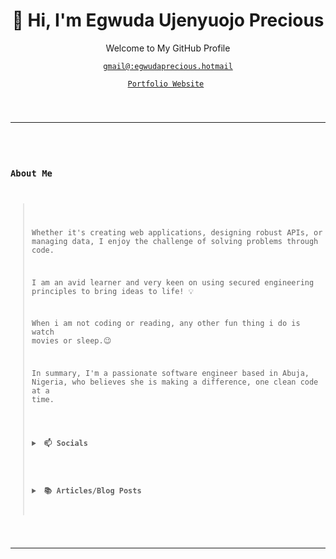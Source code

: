 
<!-- Welcome and Title -->
<h1 align="center">👋 Hi, I'm Egwuda Ujenyuojo Precious</h1>
<p align="center">Welcome to My GitHub Profile</p>

<p align="center"><a href="mailto:egwudaprecious.hotmail@gmail.com" title="My Email Address"><code>gmail@:egwudaprecious.hotmail</code></a> </p>
<p align="center"><a href="https://ujenyhu.github.io/about" title="Personal Website"><code>Portfolio Website</a> </p>

---
<!--Briefly introduce yourself. -->

### About Me
<blockquote>
  
Whether it's creating web applications, designing robust APIs, or managing data, I enjoy the challenge of solving problems through code.

I am an avid learner and very keen on using secured engineering principles to bring ideas to life! 💡

When i am not coding or reading, any other fun thing i do is watch movies or sleep.😉

In summary, I'm a passionate software engineer based in Abuja, Nigeria, who believes she is making a difference, one clean code at a time.

<!--Contact Address or Social media -->
<details> <!-- start -->
   <summary><b> 📫 Socials </b></summary>
   <p></p>
   <p> I am not into social media, but aside from my email, you can reach me on LinkedIn or skype.</p>  
   <a href="mailto:egwudaprecious.hotmail@gmail.com" title="Email Me"><img src="https://img.shields.io/badge/-egwudaprecious-D14836?style=flat&logo=gmail&logoColor=white"/></a> 
   |
   <a href="https://www.linkedin.com/in/eujenyu" title="LinkedIn@ Egwuda Ujenyuojo"><img src="https://img.shields.io/badge/-eujenyu-0077B5?style=flat&logo=linkedin&logoColor=white"/></a>
   |
   <a href="skype:live:.cid.f549ed1c55db482c?chat" title="Skype@ Ujenyuojo"><img src="https://img.shields.io/badge/-skype@ujenyuojo-075099?style=flat&logo=skype&logoColor=white"/></a>
   
</details><!-- end socials block -->


<!--Articles or Blog Post-->
<details> <!-- start -->
   <summary><b> 📚 Articles/Blog Posts </b></summary>
   <p></p>
   <p> I occasionally write articles on various topics on Medium. Here are some of my recent posts. ⬇️</p> 

  <!-- LIST OF ARTICLES -->
  - [Mastering Object-Oriented Programming in C#: A Beginner’s Guide](https://medium.com/@egwudaujenyuojo/mastering-object-oriented-programming-in-c-a-beginners-guide-59e06225b2f3)
  - [API Documentation in .NET 7: Swagger, OpenAPI, and XML Comments](https://medium.com/@egwudaujenyuojo/implement-api-documentation-in-net-7-swagger-openapi-and-xml-comments-214caf53eece)

</details> <!-- end articles -->

</blockquote>


---




<!--
**Ujenyhu/Ujenyhu** is a ✨ _special_ ✨ repository because its `README.md` (this file) appears on your GitHub profile.

Here are some ideas to get you started:

- 🔭 I’m currently working on ...
- 🌱 I’m currently learning ...
- 👯 I’m looking to collaborate on ...
- 🤔 I’m looking for help with ...
- 💬 Ask me about ...
- 📫 How to reach me: ...
- 😄 Pronouns: ...
- ⚡ Fun fact: ...
-->
